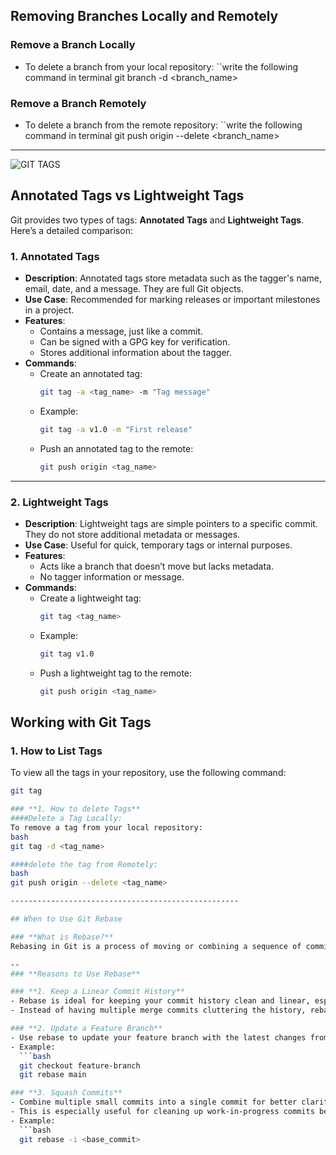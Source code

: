 ## Removing Branches Locally and Remotely

### **Remove a Branch Locally**
- To delete a branch from your local repository:
  ``write the following command in terminal
  git branch -d <branch_name>

### **Remove a Branch Remotely**
- To delete a branch from the remote repository:
  ``write the following command in terminal
git push origin --delete <branch_name>

----------------------------------------------------

![GIT TAGS](https://miro.medium.com/v2/resize:fit:638/1*CW-G-2zVFpEfEZNOTBvT0g.jpeg)

## Annotated Tags vs Lightweight Tags

Git provides two types of tags: **Annotated Tags** and **Lightweight Tags**. Here’s a detailed comparison:

### **1. Annotated Tags**
- **Description**: Annotated tags store metadata such as the tagger's name, email, date, and a message. They are full Git objects.
- **Use Case**: Recommended for marking releases or important milestones in a project.
- **Features**:
  - Contains a message, just like a commit.
  - Can be signed with a GPG key for verification.
  - Stores additional information about the tagger.
- **Commands**:
  - Create an annotated tag:
    ```bash
    git tag -a <tag_name> -m "Tag message"
    ```
  - Example:
    ```bash
    git tag -a v1.0 -m "First release"
    ```
  - Push an annotated tag to the remote:
    ```bash
    git push origin <tag_name>
    ```

---

### **2. Lightweight Tags**
- **Description**: Lightweight tags are simple pointers to a specific commit. They do not store additional metadata or messages.
- **Use Case**: Useful for quick, temporary tags or internal purposes.
- **Features**:
  - Acts like a branch that doesn’t move but lacks metadata.
  - No tagger information or message.
- **Commands**:
  - Create a lightweight tag:
    ```bash
    git tag <tag_name>
    ```
  - Example:
    ```bash
    git tag v1.0
    ```
  - Push a lightweight tag to the remote:
    ```bash
    git push origin <tag_name>
    ```

## Working with Git Tags

### **1. How to List Tags**
To view all the tags in your repository, use the following command:
```bash
git tag

### **1. How to delete Tags**
####Delete a Tag Locally:
To remove a tag from your local repository:
bash
git tag -d <tag_name>

####delete the tag from Remotely:
bash
git push origin --delete <tag_name>

---------------------------------------------------

## When to Use Git Rebase

### **What is Rebase?**
Rebasing in Git is a process of moving or combining a sequence of commits to a new base commit. It helps maintain a cleaner and more linear commit history by avoiding unnecessary merge commits.

--
### **Reasons to Use Rebase**

### **1. Keep a Linear Commit History**
- Rebase is ideal for keeping your commit history clean and linear, especially in large projects.
- Instead of having multiple merge commits cluttering the history, rebasing re-applies commits directly on top of the base branch.

### **2. Update a Feature Branch**
- Use rebase to update your feature branch with the latest changes from the `main` branch without creating a merge commit.
- Example:
  ```bash
  git checkout feature-branch
  git rebase main

### **3. Squash Commits**
- Combine multiple small commits into a single commit for better clarity.
- This is especially useful for cleaning up work-in-progress commits before sharing your branch.
- Example:
  ```bash
  git rebase -i <base_commit>
